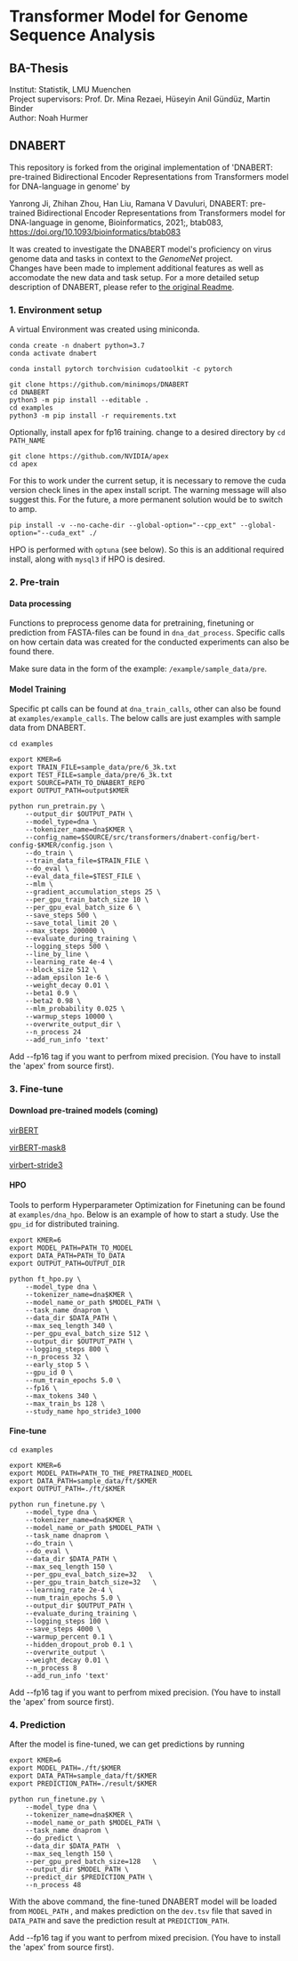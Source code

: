 # Transformer Model for Genome Sequence Analysis
## BA-Thesis

Institut: Statistik, LMU Muenchen   
Project supervisors: Prof. Dr. Mina Rezaei, Hüseyin Anil Gündüz, Martin Binder   
Author: Noah Hurmer 

## DNABERT
This repository is forked from the original implementation of 'DNABERT: pre-trained Bidirectional Encoder Representations from Transformers model for DNA-language in genome' by

Yanrong Ji, Zhihan Zhou, Han Liu, Ramana V Davuluri, DNABERT: pre-trained Bidirectional Encoder Representations from Transformers model for DNA-language in genome, Bioinformatics, 2021;, btab083, https://doi.org/10.1093/bioinformatics/btab083

It was created to investigate the DNABERT model's proficiency on virus genome data and tasks in context to the *GenomeNet* project.   
Changes have been made to implement additional features as well as accomodate the new data and task setup.
For a more detailed setup description of DNABERT, please refer to [the original Readme](DNABERT_README.md).

### 1. Environment setup

A virtual Environment was created using miniconda.

```
conda create -n dnabert python=3.7
conda activate dnabert

conda install pytorch torchvision cudatoolkit -c pytorch

git clone https://github.com/minimops/DNABERT
cd DNABERT
python3 -m pip install --editable .
cd examples
python3 -m pip install -r requirements.txt
```

Optionally, install apex for fp16 training.
change to a desired directory by `cd PATH_NAME`

```
git clone https://github.com/NVIDIA/apex
cd apex
```

For this to work under the current setup, it is necessary to remove the cuda version check lines in the apex install script.
The warning message will also suggest this. For the future, a more permanent solution would be to switch to amp.

```
pip install -v --no-cache-dir --global-option="--cpp_ext" --global-option="--cuda_ext" ./
```

HPO is performed with `optuna` (see below). So this is an additional required install, along with `mysql3` if HPO is desired.

### 2. Pre-train

#### Data processing

Functions to preprocess genome data for pretraining, finetuning or prediction from FASTA-files can be found in `dna_dat_process`.
Specific calls on how certain data was created for the conducted experiments can also be found there.

Make sure data in the form of the example: `/example/sample_data/pre`.

#### Model Training

Specific pt calls can be found at `dna_train_calls`, other can also be found at `examples/example_calls`.
The below calls are just examples with sample data from DNABERT.

```
cd examples

export KMER=6
export TRAIN_FILE=sample_data/pre/6_3k.txt
export TEST_FILE=sample_data/pre/6_3k.txt
export SOURCE=PATH_TO_DNABERT_REPO
export OUTPUT_PATH=output$KMER

python run_pretrain.py \
    --output_dir $OUTPUT_PATH \
    --model_type=dna \
    --tokenizer_name=dna$KMER \
    --config_name=$SOURCE/src/transformers/dnabert-config/bert-config-$KMER/config.json \
    --do_train \
    --train_data_file=$TRAIN_FILE \
    --do_eval \
    --eval_data_file=$TEST_FILE \
    --mlm \
    --gradient_accumulation_steps 25 \
    --per_gpu_train_batch_size 10 \
    --per_gpu_eval_batch_size 6 \
    --save_steps 500 \
    --save_total_limit 20 \
    --max_steps 200000 \
    --evaluate_during_training \
    --logging_steps 500 \
    --line_by_line \
    --learning_rate 4e-4 \
    --block_size 512 \
    --adam_epsilon 1e-6 \
    --weight_decay 0.01 \
    --beta1 0.9 \
    --beta2 0.98 \
    --mlm_probability 0.025 \
    --warmup_steps 10000 \
    --overwrite_output_dir \
    --n_process 24
    --add_run_info 'text'
```

Add --fp16 tag if you want to perfrom mixed precision. (You have to install the 'apex' from source first).


### 3. Fine-tune

#### Download pre-trained models (coming)

[virBERT]()

[virBERT-mask8]()

[virbert-stride3]()

#### HPO

Tools to perform Hyperparameter Optimization for Finetuning can be found at `examples/dna_hpo`.
Below is an example of how to start a study. Use the `gpu_id` for distributed training.

```
export KMER=6
export MODEL_PATH=PATH_TO_MODEL
export DATA_PATH=PATH_TO_DATA
export OUTPUT_PATH=OUTPUT_DIR

python ft_hpo.py \
    --model_type dna \
    --tokenizer_name=dna$KMER \
    --model_name_or_path $MODEL_PATH \
    --task_name dnaprom \
    --data_dir $DATA_PATH \
    --max_seq_length 340 \
    --per_gpu_eval_batch_size 512 \
    --output_dir $OUTPUT_PATH \
    --logging_steps 800 \
    --n_process 32 \
    --early_stop 5 \
    --gpu_id 0 \
    --num_train_epochs 5.0 \
    --fp16 \
    --max_tokens 340 \
    --max_train_bs 128 \
    --study_name hpo_stride3_1000
```

#### Fine-tune

```
cd examples

export KMER=6
export MODEL_PATH=PATH_TO_THE_PRETRAINED_MODEL
export DATA_PATH=sample_data/ft/$KMER
export OUTPUT_PATH=./ft/$KMER

python run_finetune.py \
    --model_type dna \
    --tokenizer_name=dna$KMER \
    --model_name_or_path $MODEL_PATH \
    --task_name dnaprom \
    --do_train \
    --do_eval \
    --data_dir $DATA_PATH \
    --max_seq_length 150 \
    --per_gpu_eval_batch_size=32   \
    --per_gpu_train_batch_size=32   \
    --learning_rate 2e-4 \
    --num_train_epochs 5.0 \
    --output_dir $OUTPUT_PATH \
    --evaluate_during_training \
    --logging_steps 100 \
    --save_steps 4000 \
    --warmup_percent 0.1 \
    --hidden_dropout_prob 0.1 \
    --overwrite_output \
    --weight_decay 0.01 \
    --n_process 8
    --add_run_info 'text'
```

Add --fp16 tag if you want to perfrom mixed precision. (You have to install the 'apex' from source first).


### 4. Prediction

After the model is fine-tuned, we can get predictions by running

```$
export KMER=6
export MODEL_PATH=./ft/$KMER
export DATA_PATH=sample_data/ft/$KMER
export PREDICTION_PATH=./result/$KMER

python run_finetune.py \
    --model_type dna \
    --tokenizer_name=dna$KMER \
    --model_name_or_path $MODEL_PATH \
    --task_name dnaprom \
    --do_predict \
    --data_dir $DATA_PATH  \
    --max_seq_length 150 \
    --per_gpu_pred_batch_size=128   \
    --output_dir $MODEL_PATH \
    --predict_dir $PREDICTION_PATH \
    --n_process 48
```

With the above command, the fine-tuned DNABERT model will be loaded from `MODEL_PATH` , and makes prediction on the `dev.tsv` file that saved in `DATA_PATH` and save the prediction result at `PREDICTION_PATH`.

Add --fp16 tag if you want to perfrom mixed precision. (You have to install the 'apex' from source first).
